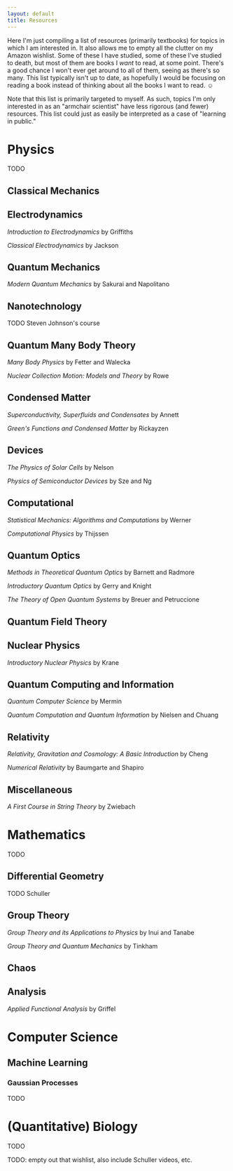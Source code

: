 ```yaml
---
layout: default
title: Resources
---
```


Here I'm just compiling a list of resources (primarily textbooks) for topics in which I am interested in. It also allows me to empty all the clutter on my Amazon wishlist. Some of these I have studied, some of these I've studied to death, but most of them are books I _want_ to read, at some point. There's a good chance I won't ever get around to all of them, seeing as there's so many. This list typically isn't up to date, as hopefully I would be focusing on reading a book instead of thinking about all the books I want to read. ☺

Note that this list is primarily targeted to myself. As such, topics I'm only interested in as an "armchair scientist" have less rigorous (and fewer) resources. This list could just as easily be interpreted as a case of "learning in public." 

# Physics 
TODO 

## Classical Mechanics 

## Electrodynamics 
_Introduction to Electrodynamics_ by Griffiths

_Classical Electrodynamics_ by Jackson

## Quantum Mechanics 
_Modern Quantum Mechanics_ by Sakurai and Napolitano

## Nanotechnology 
TODO Steven Johnson's course

## Quantum Many Body Theory 
_Many Body Physics_ by Fetter and Walecka

_Nuclear Collection Motion: Models and Theory_ by Rowe

## Condensed Matter 
_Superconductivity, Superfluids and Condensates_
by Annett

_Green's Functions and Condensed Matter_
by Rickayzen

## Devices 
_The Physics of Solar Cells_ by Nelson

_Physics of Semiconductor Devices_ by Sze and Ng

## Computational 
_Statistical Mechanics: Algorithms and Computations_ by Werner

_Computational Physics_ by Thijssen

## Quantum Optics 
_Methods in Theoretical Quantum Optics_
by Barnett and Radmore

_Introductory Quantum Optics_ by Gerry and Knight 

_The Theory of Open Quantum Systems_
by Breuer and Petruccione 

## Quantum Field Theory 

## Nuclear Physics 
_Introductory Nuclear Physics_ by Krane

## Quantum Computing and Information
_Quantum Computer Science_ by Mermin

_Quantum Computation and Quantum Information_ by Nielsen and Chuang

## Relativity 
_Relativity, Gravitation and Cosmology: A Basic Introduction_ by Cheng 

_Numerical Relativity_ by Baumgarte and Shapiro 

## Miscellaneous 
_A First Course in String Theory_ by Zwiebach

# Mathematics
TODO 

## Differential Geometry 
TODO Schuller 

## Group Theory 
_Group Theory and its Applications to Physics_ by Inui and Tanabe

_Group Theory and Quantum Mechanics_ by Tinkham

## Chaos

## Analysis
_Applied Functional Analysis_
by Griffel

# Computer Science 
## Machine Learning 
### Gaussian Processes 
TODO 

# (Quantitative) Biology 
TODO 

TODO: empty out that wishlist, also include Schuller videos, etc.
